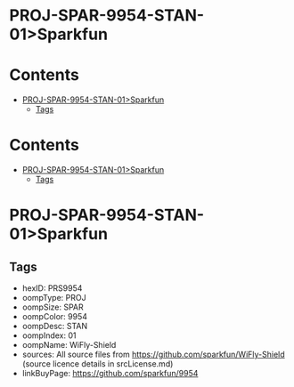 
PROJ-SPAR-9954-STAN-01>Sparkfun
===============================

Contents
========

* [PROJ-SPAR-9954-STAN-01>Sparkfun](#proj-spar-9954-stan-01sparkfun)
	* [Tags](#tags)

Contents
========

* [PROJ-SPAR-9954-STAN-01>Sparkfun](#proj-spar-9954-stan-01sparkfun)
	* [Tags](#tags)

# PROJ-SPAR-9954-STAN-01>Sparkfun

## Tags

- hexID: PRS9954
- oompType: PROJ
- oompSize: SPAR
- oompColor: 9954
- oompDesc: STAN
- oompIndex: 01
- oompName: WiFly-Shield
- sources: All source files from https://github.com/sparkfun/WiFly-Shield (source licence details in srcLicense.md)
- linkBuyPage: https://github.com/sparkfun/9954
